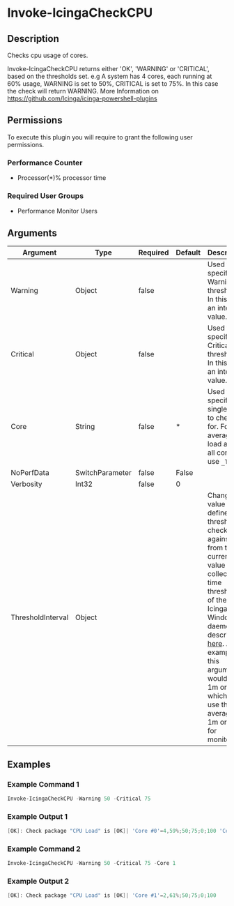 
# Invoke-IcingaCheckCPU

## Description

Checks cpu usage of cores.

Invoke-IcingaCheckCPU returns either 'OK', 'WARNING' or 'CRITICAL', based on the thresholds set.
e.g A system has 4 cores, each running at 60% usage, WARNING is set to 50%, CRITICAL is set to 75%. In this case the check will return WARNING.
More Information on https://github.com/Icinga/icinga-powershell-plugins

## Permissions

To execute this plugin you will require to grant the following user permissions.

### Performance Counter

* Processor(*)\% processor time

### Required User Groups

* Performance Monitor Users

## Arguments

| Argument | Type | Required | Default | Description |
| ---      | ---  | ---      | ---     | ---         |
| Warning | Object | false |  | Used to specify a Warning threshold. In this case an integer value. |
| Critical | Object | false |  | Used to specify a Critical threshold. In this case an integer value. |
| Core | String | false | * | Used to specify a single core to check for. For the average load across all cores use `_Total` |
| NoPerfData | SwitchParameter | false | False |  |
| Verbosity | Int32 | false | 0 |  |
| ThresholdInterval | Object |  |  | Change the value your defined threshold checks against from the current value to a collected time threshold of the Icinga for Windows daemon, as described [here](https://icinga.com/docs/icinga-for-windows/latest/doc/service/10-Register-Service-Checks/). An example for this argument would be 1m or 15m which will use the average of 1m or 15m for monitoring. |

## Examples

### Example Command 1

```powershell
Invoke-IcingaCheckCPU -Warning 50 -Critical 75
```

### Example Output 1

```powershell
[OK]: Check package "CPU Load" is [OK]| 'Core #0'=4,59%;50;75;0;100 'Core #1'=0,94%;50;75;0;100 'Core #2'=11,53%;50;75;0;100 'Core #3'=4,07%;50;75;0;100
```

### Example Command 2

```powershell
Invoke-IcingaCheckCPU -Warning 50 -Critical 75 -Core 1
```

### Example Output 2

```powershell
[OK]: Check package "CPU Load" is [OK]| 'Core #1'=2,61%;50;75;0;100
```
